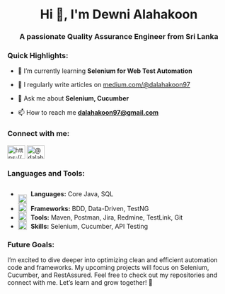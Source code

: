<h1 align="center">Hi 👋, I'm Dewni Alahakoon</h1>
<h3 align="center">A passionate Quality Assurance Engineer from Sri Lanka</h3>

<h3 align="left">Quick Highlights:</h3>


- 🌱 I’m currently learning **Selenium for Web Test Automation**

- 📝 I regularly write articles on [medium.com/@dalahakoon97](medium.com/@dalahakoon97)

- 💬 Ask me about **Selenium, Cucumber**

- 📫 How to reach me **dalahakoon97@gmail.com**

<h3 align="left">Connect with me:</h3>
<p align="left">
<a href="https://linkedin.com/in/https://www.linkedin.com/in/dewni-alahakoon-8a395b215/" target="blank"><img align="center" src="https://raw.githubusercontent.com/rahuldkjain/github-profile-readme-generator/master/src/images/icons/Social/linked-in-alt.svg" alt="https://www.linkedin.com/in/dewni-alahakoon-8a395b215/" height="30" width="40" /></a>
<a href="https://medium.com/@dalahakoon97" target="blank"><img align="center" src="https://raw.githubusercontent.com/rahuldkjain/github-profile-readme-generator/master/src/images/icons/Social/medium.svg" alt="@dalahakoon97" height="30" width="40" /></a>
</p>

<h3 align="left">Languages and Tools:</h3>
<ul>
  <li style="line-height: 3.0">
    <img src="https://img.icons8.com/?size=50&id=l0UsZRTvcGel&format=png&color=000000" alt="Tech Stack" width="20" style="vertical-align: bottom; margin-right: 5px;"/>
    <strong>Languages:</strong> Core Java, SQL
  </li>
  <li>
    <img src="https://img.icons8.com/?size=50&id=BCLFIDDYKOnA&format=png&color=000000" alt="Tech Stack" width="20" style="vertical-align: bottom; margin-right: 5px;"/>
    <strong>Frameworks:</strong> BDD, Data-Driven, TestNG
  </li>
  <li>
    <img src="https://img.icons8.com/?size=50&id=Vh44ppGKSLoR&format=png&color=000000" alt="Tech Stack" width="20" style="vertical-align: bottom; margin-right: 5px;"/>
    <strong>Tools:</strong> Maven, Postman, Jira, Redmine, TestLink, Git
  </li>
  <li>
    <img src="https://img.icons8.com/?size=50&id=13118&format=png&color=000000" alt="Tech Stack" width="20" style="vertical-align: bottom; margin-right: 5px;"/>
    <strong>Skills:</strong> Selenium, Cucumber, API Testing
  </li>
</ul>

<h3 align="left">Future Goals:</h3>
<p align="left">
  I’m excited to dive deeper into optimizing clean and efficient automation code and frameworks. My upcoming projects will focus on Selenium, Cucumber, and RestAssured. Feel free to check out my repositories and connect with me. Let’s learn and grow together! 🚀

</p>
